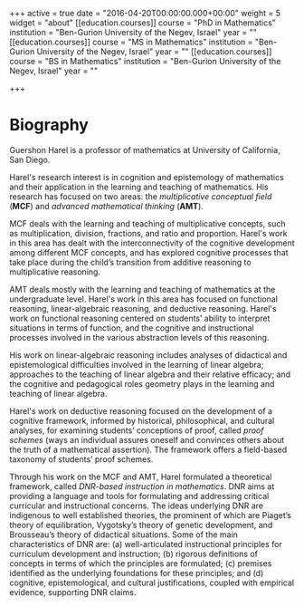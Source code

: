+++
active = true
date = "2016-04-20T00:00:00.000+00:00"
weight = 5
widget = "about"
[[education.courses]]
course = "PhD in Mathematics"
institution = "Ben-Gurion University of the Negev, Israel"
year = ""
[[education.courses]]
course = "MS in Mathematics"
institution = "Ben-Gurion University of the Negev, Israel"
year = ""
[[education.courses]]
course = "BS in Mathematics"
institution = "Ben-Gurion University of the Negev, Israel"
year = ""

+++
# Biography

Guershon Harel is a professor of mathematics at University of California, San Diego.

Harel's research interest is in cognition and epistemology of mathematics and their application in the learning and teaching of mathematics. His research has focused on two areas: the _multiplicative conceptual field_ (**MCF**) and _advanced mathematical thinking_ (**AMT**).

MCF deals with the learning and teaching of multiplicative concepts, such as multiplication, division, fractions, and ratio and proportion. Harel's work in this area has dealt with the interconnectivity of the cognitive development among different MCF concepts, and has explored cognitive processes that take place during the child’s transition from additive reasoning to multiplicative reasoning.

AMT deals mostly with the learning and teaching of mathematics at the undergraduate level. Harel's work in this area has focused on functional reasoning, linear-algebraic reasoning, and deductive reasoning. Harel's work on functional reasoning centered on students’ ability to interpret situations in terms of function, and the cognitive and instructional processes involved in the various abstraction levels of this reasoning.

His work on linear-algebraic reasoning includes analyses of didactical and epistemological difficulties involved in the learning of linear algebra; approaches to the teaching of linear algebra and their relative efficacy; and the cognitive and pedagogical roles geometry plays in the learning and teaching of linear algebra.

Harel's work on deductive reasoning focused on the development of a cognitive framework, informed by historical, philosophical, and cultural analyses, for examining students’ conceptions of proof, called _proof schemes_ (ways an individual assures oneself and convinces others about the truth of a mathematical assertion). The framework offers a field-based taxonomy of students’ proof schemes.

Through his work on the MCF and AMT, Harel formulated a theoretical framework, called _DNR-based instruction in mathematics_. DNR aims at providing a language and tools for formulating and addressing critical curricular and instructional concerns. The ideas underlying DNR are indigenous to well established theories, the prominent of which are Piaget’s theory of equilibration, Vygotsky’s theory of genetic development, and Brousseau’s theory of didactical situations. Some of the main characteristics of DNR are: (a) well-articulated instructional principles for curriculum development and instruction; (b) rigorous definitions of concepts in terms of which the principles are formulated; (c) premises identified as the underlying foundations for these principles; and (d) cognitive, epistemological, and cultural justifications, coupled with empirical evidence, supporting DNR claims.